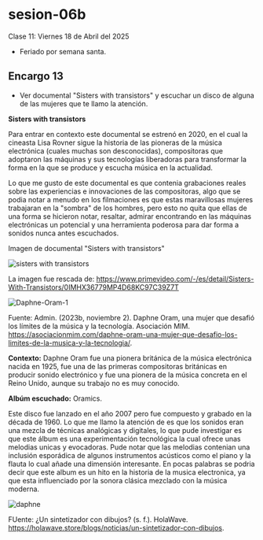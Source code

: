 # sesion-06b

Clase 11: Viernes 18 de Abril del 2025

- Feriado por semana santa.

## Encargo 13 ##

- Ver documental "Sisters with transistors" y escuchar un disco de alguna de las mujeres que te llamo la atención.

**Sisters with transistors**

Para entrar en contexto este documental se estrenó en 2020, en el cual la cineasta Lisa Rovner sigue la historia de las pioneras de la música electrónica (cuales muchas son desconocidas), compositoras que adoptaron las máquinas y sus tecnologías liberadoras para transformar la forma en la que se produce y escucha música en la actualidad.

Lo que me gusto de este documental es que contenia grabaciones reales sobre las experiencias e innovaciones de las compositoras, algo que se podia notar a menudo en los filmaciones es que estas maravillosas mujeres trabajaran en la "sombra" de los hombres, pero esto no quita que ellas de una forma se hicieron notar, resaltar, admirar encontrando en las máquinas electrónicas un potencial y una herramienta poderosa para dar forma a sonidos nunca antes escuchados. 

Imagen de documental "Sisters with transistors"

![sisters with transistors](https://github.com/user-attachments/assets/1fabb84e-480f-4987-bf6d-67cabeb248a9)

La imagen fue rescada de: https://www.primevideo.com/-/es/detail/Sisters-With-Transistors/0IMHX36779MP4D68KC97C39Z7T

![Daphne-Oram-1](https://github.com/user-attachments/assets/6688f86f-3ee0-4cf0-8dc3-f5702aceda15)

Fuente: Admin. (2023b, noviembre 2). Daphne Oram, una mujer que desafió los límites de la música y la tecnología. Asociación MIM. https://asociacionmim.com/daphne-oram-una-mujer-que-desafio-los-limites-de-la-musica-y-la-tecnologia/.

**Contexto:** Daphne Oram fue una pionera británica de la música electrónica nacida en 1925, fue una de las primeras compositoras británicas en producir sonido electrónico y fue una pionera de la música concreta en el Reino Unido, aunque su trabajo no es muy conocido. 

**Albúm escuchado:** Oramics.

Este disco fue lanzado en el año 2007 pero fue compuesto y grabado en la década de 1960. Lo que me llamo la atención de es que los sonidos eran una mezcla de técnicas analógicas y digitales, lo que pude investigar es que este álbum es una experimentación tecnológica la cual ofrece unas melodias unicas y evocadoras. Pude notar que las melodias contenian una inclusión esporádica de algunos instrumentos acústicos como el piano y la flauta lo cual añade una dimensión interesante. En pocas palabras se podria decir que este album es un hito en la historia de la musica electronica, ya que esta influenciado por la sonora clásica mezclado con la música moderna.

![daphne](https://github.com/user-attachments/assets/6c7f3103-e0ae-43dd-b101-d4a2bcaa0247)

FUente: ¿Un sintetizador con dibujos? (s. f.). HolaWave. https://holawave.store/blogs/noticias/un-sintetizador-con-dibujos.
